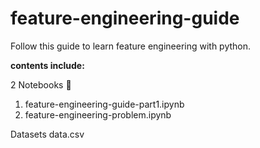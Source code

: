 # feature-engineering-guide
Follow this guide to learn feature engineering with python.

**contents include:** 

2 Notebooks 📙 
1. feature-engineering-guide-part1.ipynb
2. feature-engineering-problem.ipynb

Datasets
data.csv


